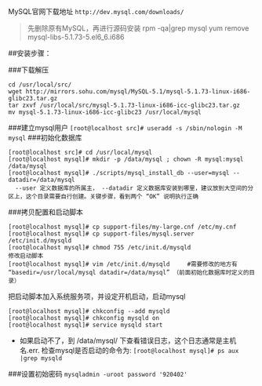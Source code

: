 MySQL官网下载地址 `http://dev.mysql.com/downloads/`

> 先删除原有MySQL，再进行源码安装
rpm -qa|grep mysql
yum remove mysql-libs-5.1.73-5.el6_6.i686

##安装步骤：

###下载解压
```
cd /usr/local/src/
wget http://mirrors.sohu.com/mysql/MySQL-5.1/mysql-5.1.73-linux-i686-glibc23.tar.gz 
tar zxvf /usr/local/src/mysql-5.1.73-linux-i686-icc-glibc23.tar.gz
mv mysql-5.1.73-linux-i686-icc-glibc23 /usr/local/mysql
```
###建立mysql用户
`[root@localhost src]# useradd -s /sbin/nologin -M mysql`
###初始化数据库
```
[root@localhost src]# cd /usr/local/mysql
[root@localhost mysql]# mkdir -p /data/mysql ; chown -R mysql:mysql /data/mysql
[root@localhost mysql]# ./scripts/mysql_install_db --user=mysql --datadir=/data/mysql
  --user 定义数据库的所属主， --datadir 定义数据库安装到哪里，建议放到大空间的分区上，这个目录需要自行创建。关键步骤，看到两个 “OK” 说明执行正确
```
###拷贝配置和启动脚本
```
[root@localhost mysql]# cp support-files/my-large.cnf /etc/my.cnf
[root@localhost mysql]# cp support-files/mysql.server /etc/init.d/mysqld
[root@localhost mysql]# chmod 755 /etc/init.d/mysqld
修改启动脚本
[root@localhost mysql]# vim /etc/init.d/mysqld     #需要修改的地方有 “basedir=/usr/local/mysql datadir=/data/mysql” （前面初始化数据库时定义的目录）
```
把启动脚本加入系统服务项，并设定开机启动，启动mysql
```
[root@localhost mysql]# chkconfig --add mysqld
[root@localhost mysql]# chkconfig mysqld on
[root@localhost mysql]# service mysqld start
```
* 如果启动不了，到 /data/mysql/ 下查看错误日志，这个日志通常是主机名.err. 检查mysql是否启动的命令为:
`[root@localhost mysql]# ps aux |grep mysqld`

###设置初始密码 
`mysqladmin -uroot password '920402'`
